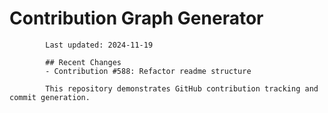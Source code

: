 # Contribution Graph Generator
            
            Last updated: 2024-11-19
            
            ## Recent Changes
            - Contribution #588: Refactor readme structure
            
            This repository demonstrates GitHub contribution tracking and commit generation.
        